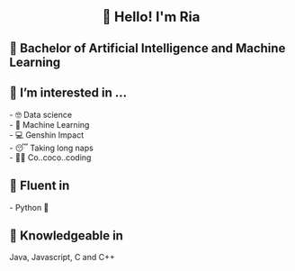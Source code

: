<h1 align="center" style="font-size: 24px; font-weight: bold" title="Hello">👋 Hello! I'm Ria</h1>

<h2> 📖 Bachelor of Artificial Intelligence and Machine Learning </h2>

<h2>👀 I’m interested in ...</h2>
- 🤓 Data science <br>
- 🤖 Machine Learning <br>
- 💻 Genshin Impact <br>
- 😴 Taking long naps <br>
- 👩‍💻 Co..coco..coding <br>

<h2>🚀 Fluent in </h2>
- Python 🐍

<h2>🧠 Knowledgeable in</h2>
Java, Javascript, C and C++

<!---
riaeshwita/riaeshwita is a ✨ special ✨ repository because its `README.md` (this file) appears on your GitHub profile.
You can click the Preview link to take a look at your changes.
--->
